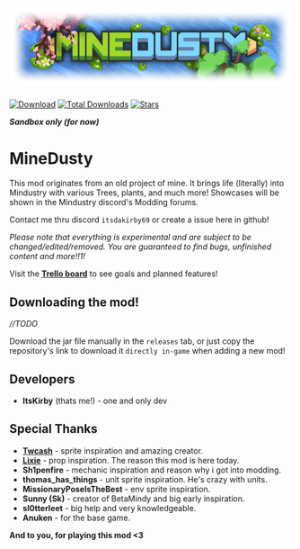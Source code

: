 # ![Logo](assets/sprites/icon-git.png?align=center)

[![Download](https://img.shields.io/github/v/release/ItsKirby69/MineDusty?color=7289da&include_prereleases&label=DOWNLOAD%20LATEST%20RELEASE&logo=github&logoColor=7289da&style=for-the-badge)](https://github.com/ItsKirby69/MineDusty/releases)
[![Total Downloads](https://img.shields.io/github/downloads/ItsKirby69/MineDusty/total?color=7289da&label&logo=docusign&logoColor=white&style=for-the-badge)](https://github.com/ItsKirby69/MineDusty/releases)
[![Stars](https://img.shields.io/github/stars/ItsKirby69/MineDusty?style=for-the-badge&label=⭐%20Stars&color=7289da)](https://github.com/ItsKirby69/MineDusty)

***Sandbox only (for now)***
# MineDusty
This mod originates from an old project of mine. It brings life (literally) into Mindustry with various Trees, plants, and much more!
Showcases will be shown in the Mindustry discord's Modding forums.

Contact me thru discord `itsdakirby69` or create a issue here in github!

*Please note that everything is experimental and are subject to be changed/edited/removed.
You are guaranteed to find bugs, unfinished content and more!!1!*

Visit the **[Trello board](https://trello.com/b/1wTgcEBs/minedusty)** to see goals and planned features!

## Downloading the mod!
*//TODO*

Download the jar file manually in the `releases` tab, or just copy the repository's link to download it `directly in-game` when adding a new mod!

## Developers
- **ItsKirby** (thats me!) - one and only dev

## Special Thanks
- **[Twcash](https://github.com/Twcash/)** - sprite inspiration and amazing creator.
- **[Lixie](https://github.com/LixieWulf/)** - prop inspiration. The reason this mod is here today.
- **Sh1penfire** - mechanic inspiration and reason why i got into modding.
- **thomas_has_things** - unit sprite inspiration. He's crazy with units.
- **MissionaryPoseIsTheBest** - env sprite inspiration.
- **Sunny (Sk)** - creator of BetaMindy and big early inspiration.
- **sl0tterleet** - big help and very knowledgeable.
- **Anuken** - for the base game.

**And to you, for playing this mod <3**
